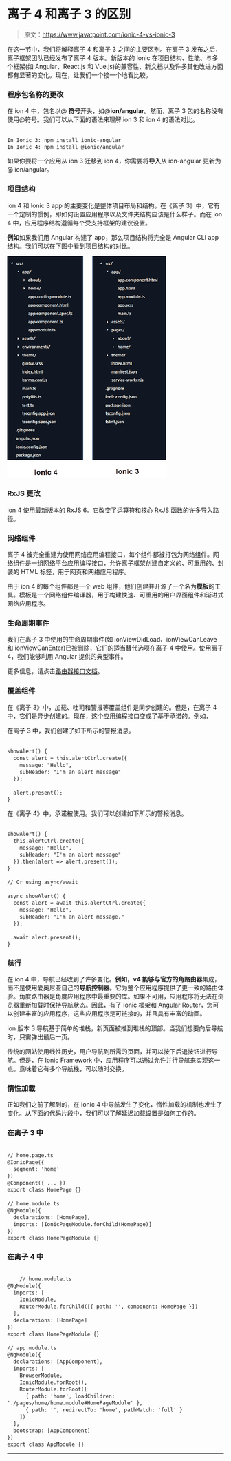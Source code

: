# 离子 4 和离子 3 的区别

> 原文：<https://www.javatpoint.com/ionic-4-vs-ionic-3>

在这一节中，我们将解释离子 4 和离子 3 之间的主要区别。在离子 3 发布之后，离子框架团队已经发布了离子 4 版本。新版本的 Ionic 在项目结构、性能、与多个框架(如 Angular、React.js 和 Vue.js)的兼容性、新文档以及许多其他改进方面都有显著的变化。现在，让我们一个接一个地看比较。

### 程序包名称的更改

在 ion 4 中，包名以@ **符号**开头，如@**ion/angular**。然而，离子 3 包的名称没有使用@符号。我们可以从下面的语法来理解 ion 3 和 ion 4 的语法对比。

```

In Ionic 3: npm install ionic-angular
In Ionic 4: npm install @ionic/angular

```

如果你要将一个应用从 ion 3 迁移到 ion 4，你需要将**导入**从 ion-angular 更新为@ ion/angular。

### 项目结构

ion 4 和 Ionic 3 app 的主要变化是整体项目布局和结构。在《离子 3》中，它有一个定制的惯例，即如何设置应用程序以及文件夹结构应该是什么样子。而在 ion 4 中，应用程序结构遵循每个受支持框架的建议设置。

**例如**如果我们用 Angular 构建了 app，那么项目结构将完全是 Angular CLI app 结构。我们可以在下图中看到项目结构的对比。

![Ionic 4 vs Ionic 3](img/497b661968d06a427694a06e947e065f.png)

### RxJS 更改

ion 4 使用最新版本的 RxJS 6。它改变了运算符和核心 RxJS 函数的许多导入路径。

### 网络组件

离子 4 被完全重建为使用网络应用编程接口，每个组件都被打包为网络组件。网络组件是一组网络平台应用编程接口，允许离子框架创建自定义的、可重用的、封装的 HTML 标签，用于网页和网络应用程序。

由于 ion 4 的每个组件都是一个 web 组件，他们创建并开源了一个名为**模板**的工具。模板是一个网络组件编译器，用于构建快速、可重用的用户界面组件和渐进式网络应用程序。

### 生命周期事件

我们在离子 3 中使用的生命周期事件(如 ionViewDidLoad、ionViewCanLeave 和 ionViewCanEnter)已被删除，它们的适当替代选项在离子 4 中使用。使用离子 4，我们能够利用 Angular 提供的典型事件。

更多信息，请点击[路由器接口文档](https://ionicframework.com/docs/api/router-outlet)。

### 覆盖组件

在《离子 3》中，加载、吐司和警报等覆盖组件是同步创建的。但是，在离子 4 中，它们是异步创建的。现在，这个应用编程接口变成了基于承诺的。例如，

在离子 3 中，我们创建了如下所示的警报消息。

```

showAlert() {
  const alert = this.alertCtrl.create({
    message: "Hello",
    subHeader: "I'm an alert message"
  });

  alert.present();
}

```

在《离子 4》中，承诺被使用。我们可以创建如下所示的警报消息。

```

showAlert() {
  this.alertCtrl.create({
    message: "Hello",
    subHeader: "I'm an alert message"
  }).then(alert => alert.present());
}

// Or using async/await

async showAlert() {
  const alert = await this.alertCtrl.create({
    message: "Hello",
    subHeader: "I'm an alert message."
  });

  await alert.present();
}

```

### 航行

在 ion 4 中，导航已经收到了许多变化。**例如，**v4 能够与官方的**角路由器**集成，而不是使用爱奥尼亚自己的**导航控制器**。它为整个应用程序提供了更一致的路由体验。角度路由器是角度应用程序中最重要的库。如果不可用，应用程序将无法在浏览器重新加载时保持导航状态。因此，有了 Ionic 框架和 Angular Router，您可以创建丰富的应用程序，这些应用程序是可链接的，并且具有丰富的动画。

ion 版本 3 导航基于简单的堆栈，新页面被推到堆栈的顶部。当我们想要向后导航时，只需弹出最后一页。

传统的网站使用线性历史，用户导航到所需的页面，并可以按下后退按钮进行导航。但是，在 Ionic Framework 中，应用程序可以通过允许并行导航来实现这一点。意味着它有多个导航栈，可以随时交换。

### 惰性加载

正如我们之前了解到的，在 Ionic 4 中导航发生了变化，惰性加载的机制也发生了变化。从下面的代码片段中，我们可以了解延迟加载设置是如何工作的。

### 在离子 3 中

```

// home.page.ts
@IonicPage({
  segment: 'home'
})
@Component({ ... })
export class HomePage {}

// home.module.ts
@NgModule({
  declarations: [HomePage],
  imports: [IonicPageModule.forChild(HomePage)]
})
export class HomePageModule {}

```

### 在离子 4 中

```

	// home.module.ts
@NgModule({
  imports: [
    IonicModule,
    RouterModule.forChild([{ path: '', component: HomePage }])
  ],
  declarations: [HomePage]
})
export class HomePageModule {}

// app.module.ts
@NgModule({
  declarations: [AppComponent],
  imports: [
    BrowserModule,
    IonicModule.forRoot(),
    RouterModule.forRoot([
      { path: 'home', loadChildren: './pages/home/home.module#HomePageModule' },
      { path: '', redirectTo: 'home', pathMatch: 'full' }
    ])
  ],
  bootstrap: [AppComponent]
})
export class AppModule {}

```

* * *